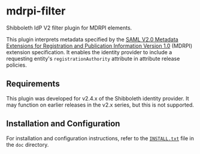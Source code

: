 mdrpi-filter
============

Shibboleth IdP V2 filter plugin for MDRPI elements.

This plugin interprets metadata specified by the [SAML V2.0 Metadata Extensions for Registration and Publication Information Version 1.0](https://wiki.oasis-open.org/security/SAML2MetadataDRI) (MDRPI) extension specification. It enables the identity provider to include a requesting entity's `registrationAuthority` attribute in attribute release policies.

## Requirements

This plugin was developed for v2.4.x of the Shibboleth identity provider. It may function on earlier releases in the v2.x series, but this is not supported.

## Installation and Configuration

For installation and configuration instructions, refer to the [`INSTALL.txt`](doc/INSTALL.txt) file in the `doc` directory.
